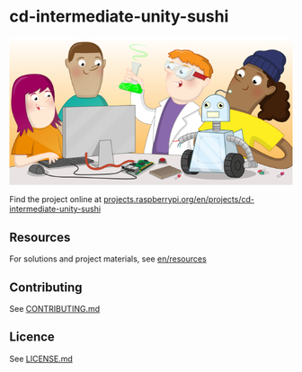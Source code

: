 # cd-intermediate-unity-sushi

![cd-intermediate-unity-sushi](banner.png)

Find the project online at [projects.raspberrypi.org/en/projects/cd-intermediate-unity-sushi](https://projects.raspberrypi.org/en/projects/cd-intermediate-unity-sushi)

## Resources
For solutions and project materials, see [en/resources](https://github.com/raspberrypilearning/cd-intermediate-unity-sushi/tree/master/en/resources)

## Contributing
See [CONTRIBUTING.md](CONTRIBUTING.md)

## Licence
 See [LICENSE.md](LICENSE.md)